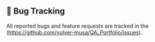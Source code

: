 ## 🐛 Bug Tracking
All reported bugs and feature requests are tracked in the (https://github.com/yulver-musa/QA_Portfolio/issues).

